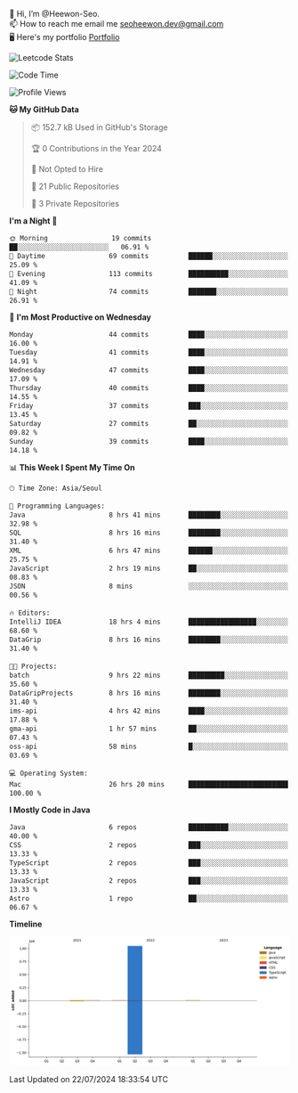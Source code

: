 👋 Hi, I’m @Heewon-Seo.  
📫 How to reach me email me seoheewon.dev@gmail.com   
🖥 Here's my portfolio [Portfolio](https://haileynotes.notion.site/HEEWON-SEO-f98fe97412ee4a6a94fd24fe6832f84c)

![Leetcode Stats](https://leetcode.card.workers.dev/?username=Heewon-Seo)

 <!--START_SECTION:waka-->
![Code Time](http://img.shields.io/badge/Code%20Time-1%2C328%20hrs%2016%20mins-blue)

![Profile Views](http://img.shields.io/badge/Profile%20Views-0-blue)

**🐱 My GitHub Data** 

> 📦 152.7 kB Used in GitHub's Storage 
 > 
> 🏆 0 Contributions in the Year 2024
 > 
> 🚫 Not Opted to Hire
 > 
> 📜 21 Public Repositories 
 > 
> 🔑 3 Private Repositories 
 > 
**I'm a Night 🦉** 

```text
🌞 Morning                19 commits          ██░░░░░░░░░░░░░░░░░░░░░░░   06.91 % 
🌆 Daytime                69 commits          ██████░░░░░░░░░░░░░░░░░░░   25.09 % 
🌃 Evening                113 commits         ██████████░░░░░░░░░░░░░░░   41.09 % 
🌙 Night                  74 commits          ███████░░░░░░░░░░░░░░░░░░   26.91 % 
```
📅 **I'm Most Productive on Wednesday** 

```text
Monday                   44 commits          ████░░░░░░░░░░░░░░░░░░░░░   16.00 % 
Tuesday                  41 commits          ████░░░░░░░░░░░░░░░░░░░░░   14.91 % 
Wednesday                47 commits          ████░░░░░░░░░░░░░░░░░░░░░   17.09 % 
Thursday                 40 commits          ████░░░░░░░░░░░░░░░░░░░░░   14.55 % 
Friday                   37 commits          ███░░░░░░░░░░░░░░░░░░░░░░   13.45 % 
Saturday                 27 commits          ██░░░░░░░░░░░░░░░░░░░░░░░   09.82 % 
Sunday                   39 commits          ████░░░░░░░░░░░░░░░░░░░░░   14.18 % 
```


📊 **This Week I Spent My Time On** 

```text
🕑︎ Time Zone: Asia/Seoul

💬 Programming Languages: 
Java                     8 hrs 41 mins       ████████░░░░░░░░░░░░░░░░░   32.98 % 
SQL                      8 hrs 16 mins       ████████░░░░░░░░░░░░░░░░░   31.40 % 
XML                      6 hrs 47 mins       ██████░░░░░░░░░░░░░░░░░░░   25.75 % 
JavaScript               2 hrs 19 mins       ██░░░░░░░░░░░░░░░░░░░░░░░   08.83 % 
JSON                     8 mins              ░░░░░░░░░░░░░░░░░░░░░░░░░   00.56 % 

🔥 Editors: 
IntelliJ IDEA            18 hrs 4 mins       █████████████████░░░░░░░░   68.60 % 
DataGrip                 8 hrs 16 mins       ████████░░░░░░░░░░░░░░░░░   31.40 % 

🐱‍💻 Projects: 
batch                    9 hrs 22 mins       █████████░░░░░░░░░░░░░░░░   35.60 % 
DataGripProjects         8 hrs 16 mins       ████████░░░░░░░░░░░░░░░░░   31.40 % 
ims-api                  4 hrs 42 mins       ████░░░░░░░░░░░░░░░░░░░░░   17.88 % 
gma-api                  1 hr 57 mins        ██░░░░░░░░░░░░░░░░░░░░░░░   07.43 % 
oss-api                  58 mins             █░░░░░░░░░░░░░░░░░░░░░░░░   03.69 % 

💻 Operating System: 
Mac                      26 hrs 20 mins      █████████████████████████   100.00 % 
```

**I Mostly Code in Java** 

```text
Java                     6 repos             ██████████░░░░░░░░░░░░░░░   40.00 % 
CSS                      2 repos             ███░░░░░░░░░░░░░░░░░░░░░░   13.33 % 
TypeScript               2 repos             ███░░░░░░░░░░░░░░░░░░░░░░   13.33 % 
JavaScript               2 repos             ███░░░░░░░░░░░░░░░░░░░░░░   13.33 % 
Astro                    1 repo              ██░░░░░░░░░░░░░░░░░░░░░░░   06.67 % 
```



**Timeline**

![Lines of Code chart](https://raw.githubusercontent.com/Heewon-Seo/Heewon-Seo/main/assets/bar_graph.png)


 Last Updated on 22/07/2024 18:33:54 UTC
<!--END_SECTION:waka-->

